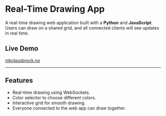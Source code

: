 # Real-Time Drawing App

A real-time drawing web application built with a **Python** and **JavaScript**. Users can draw on a shared grid, and all connected clients will see updates in real time.

## Live Demo
[nikolausbrock.no](nikolausbrock.no)

---

## Features
- Real-time drawing using WebSockets.
- Color selector to choose different colors.
- Interactive grid for smooth drawing.
- Everyone connected to the web app can draw together.
